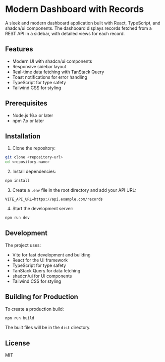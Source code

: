 # Modern Dashboard with Records

A sleek and modern dashboard application built with React, TypeScript, and shadcn/ui components. The dashboard displays records fetched from a REST API in a sidebar, with detailed views for each record.

## Features

- Modern UI with shadcn/ui components
- Responsive sidebar layout
- Real-time data fetching with TanStack Query
- Toast notifications for error handling
- TypeScript for type safety
- Tailwind CSS for styling

## Prerequisites

- Node.js 16.x or later
- npm 7.x or later

## Installation

1. Clone the repository:
```bash
git clone <repository-url>
cd <repository-name>
```

2. Install dependencies:
```bash
npm install
```

3. Create a `.env` file in the root directory and add your API URL:
```env
VITE_API_URL=https://api.example.com/records
```

4. Start the development server:
```bash
npm run dev
```

## Development

The project uses:
- Vite for fast development and building
- React for the UI framework
- TypeScript for type safety
- TanStack Query for data fetching
- shadcn/ui for UI components
- Tailwind CSS for styling

## Building for Production

To create a production build:

```bash
npm run build
```

The built files will be in the `dist` directory.

## License

MIT
